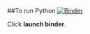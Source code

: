 ##To run Python [![Binder](https://mybinder.org/badge_logo.svg)](https://mybinder.org/v2/gh/philip-mach/herd-immunity/master?filepath=./herdImmunity.ipynb)

Click **launch binder**.
